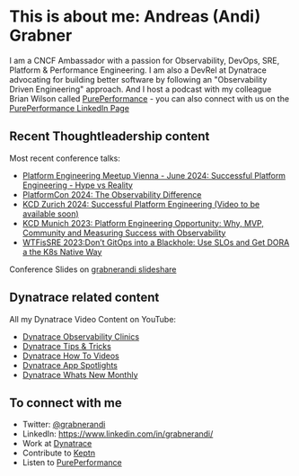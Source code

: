 # This is about me: Andreas (Andi) Grabner

I am a CNCF Ambassador with a passion for Observability, DevOps, SRE, Platform & Performance Engineering.
I am also a DevRel at Dynatrace advocating for building better software by following an "Observability Driven Engineering" approach.
And I host a podcast with my colleague Brian Wilson called [PurePerformance](https://www.spreaker.com/show/pureperformance) - you can also connect with us on the [PurePerformance LinkedIn Page](https://www.linkedin.com/company/pureperformance)

## Recent Thoughtleadership content

Most recent conference talks:
- [Platform Engineering Meetup Vienna - June 2024: Successful Platform Engineering - Hype vs Reality](https://github.com/grabnerandi/grabnerandi.github.io/blob/main/presentations/PlatformEngineering_VIE_SuccessfulPlatformEngineering_June2024.pdf)
- [PlatformCon 2024: The Observability Difference](https://www.youtube.com/watch?v=2jcGj_FTF78)
- [KCD Zurich 2024: Successful Platform Engineering (Video to be available soon)](https://www.youtube.com/@KCDZH/videos)
- [KCD Munich 2023: Platform Engineering Opportunity: Why, MVP, Community and Measuring Success with Observability](https://www.youtube.com/watch?v=5WDuVUFvELY)
- [WTFisSRE 2023:Don’t GitOps into a Blackhole: Use SLOs and Get DORA a the K8s Native Way](https://www.youtube.com/watch?v=zeEC0475SOU)

Conference Slides on [grabnerandi slideshare](https://www.slideshare.net/grabnerandi/presentations)

## Dynatrace related content

All my Dynatrace Video Content on YouTube:
- [Dynatrace Observability Clinics](https://bit.ly/oneagenttutorials)
- [Dynatrace Tips & Tricks](https://bit.ly/dttipstricks)
- [Dynatrace How To Videos](https://bit.ly/dthowto)
- [Dynatrace App Spotlights](https://bit.ly/dtappspotlight)
- [Dynatrace Whats New Monthly](https://bit.ly/dtwhatsnew)

## To connect with me
- Twitter: [@grabnerandi](https://twitter.com/grabnerandi)
- LinkedIn: https://www.linkedin.com/in/grabnerandi/
- Work at [Dynatrace](https://www.dynatrace.com)
- Contribute to [Keptn](https://www.keptn.sh)
- Listen to [PurePerformance](https://www.spreaker.com/show/pureperformance)

